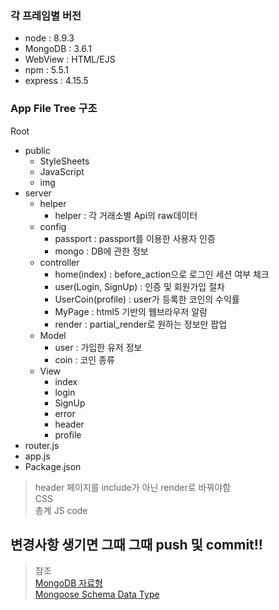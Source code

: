 ### 각 프레임별 버전
* node : 8.9.3   
* MongoDB : 3.6.1    
* WebView : HTML/EJS
* npm : 5.5.1
* express : 4.15.5

### App File Tree 구조
Root    
* public    
  * StyleSheets   
  * JavaScript    
  * img   
* server    
  * helper    
    * helper : 각 거래소별 Api의 raw데이터    
  * config    
    * passport : passport를 이용한 사용자 인증    
    * mongo : DB에 관한 정보    
  * controller    
    * home(index) : before_action으로 로그인 세션 여부 체크    
    * user(Login, SignUp) : 인증 및 회원가입 절차    
    * UserCoin(profile) : user가 등록한 코인의 수익률    
    * MyPage : html5 기반의 웹브라우저 알람    
    * render : partial_render로 원하는 정보만 팝업    
  * Model   
    * user : 가입한 유저 정보    
    * coin : 코인 종류    
  * View    
    * index   
    * login   
    * SignUp    
    * error   
    * header    
    * profile   
* router.js   
* app.js    
* Package.json    

> header 페이지를 include가 아닌 render로 바꿔야함    
> CSS   
> 총계 JS code    

## **변경사항 생기면 그때 그때 push 및 commit!!**

> 참조    
[MongoDB 자료형](https://www.tutorialspoint.com/mongodb/mongodb_datatype.htm)    
[Mongoose Schema Data Type](http://mongoosejs.com/docs/guide.html)
